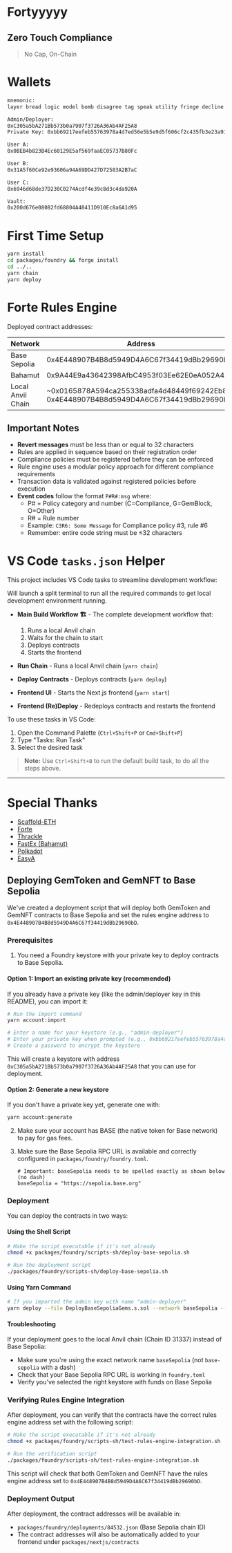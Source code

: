 # Fortyyyyy 
## Zero Touch Compliance
> No Cap, On-Chain

# Wallets

```txt
mnemonic:
layer bread logic model bomb disagree tag speak utility fringe decline regular

Admin/Deployer:
0xC305a5bA271Bb573b0a7907f3726A36Ab4AF25A8
Private Key: 0xbb69217eefeb55763978a4d7ed56e5b5e9d5f606cf2c435fb3e23a9125392b8e

User A:
0x0BEB4b823B4Ec60129E5af569faaEC05737B80Fc

User B:
0x31A5f60Ce92e93606a94A69DD427D72583A2B7aC

User C:
0x6946d68de37D230C0274Acdf4e39c8d3c4da920A

Vault:
0x200d676e08082fd68804A48411D910Ec8a6A1d95

```

# First Time Setup

```bash
yarn install
cd packages/foundry && forge install
cd ../..
yarn chain
yarn deploy
```

# Forte Rules Engine

Deployed contract addresses:

| Network | Address |
| ------- | ------- |
| Base Sepolia | 0x4E448907B4B8d5949D4A6C67f34419dBb29690bD |
| Bahamut | 0x9A44E9a43642398AfbC4953f03Ee62E0eA052A48 |
| Local Anvil Chain | ~0x0165878A594ca255338adfa4d48449f69242Eb8F~ <br/> 0x4E448907B4B8d5949D4A6C67f34419dBb29690bD |


## Important Notes

- **Revert messages** must be less than or equal to 32 characters
- Rules are applied in sequence based on their registration order
- Compliance policies must be registered before they can be enforced
- Rule engine uses a modular policy approach for different compliance requirements
- Transaction data is validated against registered policies before execution
- **Event codes** follow the format `P#R#:msg` where:
  - P# = Policy category and number (C=Compliance, G=GemBlock, O=Other)
  - R# = Rule number
  - Example: `C3R6: Some Message` for Compliance policy #3, rule #6
  - Remember: entire code string must be ≤32 characters

# VS Code `tasks.json` Helper

This project includes VS Code tasks to streamline development workflow:

Will launch a split terminal to run all the required commands to get local development environment running.

- **Main Build Workflow 🏗️** - The complete development workflow that:
  1. Runs a local Anvil chain
  2. Waits for the chain to start
  3. Deploys contracts
  4. Starts the frontend

- **Run Chain** - Runs a local Anvil chain (`yarn chain`)
- **Deploy Contracts** - Deploys contracts (`yarn deploy`)
- **Frontend UI** - Starts the Next.js frontend (`yarn start`)
- **Frontend (Re)Deploy** - Redeploys contracts and restarts the frontend

To use these tasks in VS Code:
1. Open the Command Palette (`Ctrl+Shift+P` or `Cmd+Shift+P`)
2. Type "Tasks: Run Task"
3. Select the desired task
> **Note:** Use `Ctrl+Shift+B` to run the default build task, to do all the steps above.

---
# Special Thanks
<ul>
<li><a href="https://scaffoldeth.io">Scaffold-ETH</a></li>
<li><a href="https://forte.io">Forte</a></li>
<li><a href="https://www.thrackle.io/">Thrackle</a></li>
<li><a href="https://bahamut.io">FastEx (Bahamut)</a></li>
<li><a href="https://polkadot.com/">Polkadot</a></li>
<li><a href="https://www.easya.io/">EasyA</a></li>
</ul>

## Deploying GemToken and GemNFT to Base Sepolia

We've created a deployment script that will deploy both GemToken and GemNFT contracts to Base Sepolia and set the rules engine address to `0x4E448907B4B8d5949D4A6C67f34419dBb29690bD`.

### Prerequisites

1. You need a Foundry keystore with your private key to deploy contracts to Base Sepolia.

#### Option 1: Import an existing private key (recommended)

If you already have a private key (like the admin/deployer key in this README), you can import it:

```bash
# Run the import command
yarn account:import

# Enter a name for your keystore (e.g., "admin-deployer")
# Enter your private key when prompted (e.g., 0xbb69217eefeb55763978a4d7ed56e5b5e9d5f606cf2c435fb3e23a9125392b8e)
# Create a password to encrypt the keystore
```

This will create a keystore with address `0xC305a5bA271Bb573b0a7907f3726A36Ab4AF25A8` that you can use for deployment.

#### Option 2: Generate a new keystore

If you don't have a private key yet, generate one with:
```bash
yarn account:generate
```

2. Make sure your account has BASE (the native token for Base network) to pay for gas fees.

3. Make sure the Base Sepolia RPC URL is available and correctly configured in `packages/foundry/foundry.toml`.

   ```
   # Important: baseSepolia needs to be spelled exactly as shown below (no dash)
   baseSepolia = "https://sepolia.base.org"
   ```

### Deployment

You can deploy the contracts in two ways:

#### Using the Shell Script

```bash
# Make the script executable if it's not already
chmod +x packages/foundry/scripts-sh/deploy-base-sepolia.sh

# Run the deployment script
./packages/foundry/scripts-sh/deploy-base-sepolia.sh
```

#### Using Yarn Command

```bash
# If you imported the admin key with name "admin-deployer"
yarn deploy --file DeployBaseSepoliaGems.s.sol --network baseSepolia --keystore admin-deployer
```

#### Troubleshooting

If your deployment goes to the local Anvil chain (Chain ID 31337) instead of Base Sepolia:
- Make sure you're using the exact network name `baseSepolia` (not `base-sepolia` with a dash)
- Check that your Base Sepolia RPC URL is working in `foundry.toml`
- Verify you've selected the right keystore with funds on Base Sepolia

### Verifying Rules Engine Integration

After deployment, you can verify that the contracts have the correct rules engine address set with the following script:

```bash
# Make the script executable if it's not already
chmod +x packages/foundry/scripts-sh/test-rules-engine-integration.sh

# Run the verification script
./packages/foundry/scripts-sh/test-rules-engine-integration.sh
```

This script will check that both GemToken and GemNFT have the rules engine address set to `0x4E448907B4B8d5949D4A6C67f34419dBb29690bD`.

### Deployment Output

After deployment, the contract addresses will be available in:
- `packages/foundry/deployments/84532.json` (Base Sepolia chain ID)
- The contract addresses will also be automatically added to your frontend under `packages/nextjs/contracts`